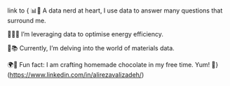 link to {
📊💼 A data nerd at heart, I use data to answer many questions that surround me. 

🔬💡🌟 I’m leveraging data to optimise energy efficiency. 

🧪📚 Currently, I’m delving into the world of materials data. 

🌍🍫 Fun fact: I am crafting homemade chocolate in my free time. Yum! 🤤}(https://www.linkedin.com/in/alirezavalizadeh/)
